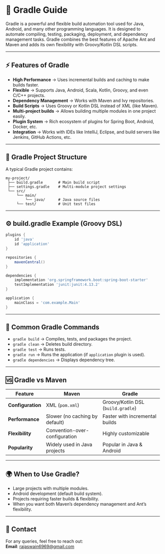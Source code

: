 
# 🚀 Gradle Guide

Gradle is a powerful and flexible build automation tool used for Java, Android, and many other programming languages. 
It is designed to automate compiling, testing, packaging, deployment, and dependency management tasks. 
Gradle combines the best features of Apache Ant and Maven and adds its own flexibility with Groovy/Kotlin DSL scripts.

---

## ⚡ Features of Gradle
- **High Performance** → Uses incremental builds and caching to make builds faster.
- **Flexible** → Supports Java, Android, Scala, Kotlin, Groovy, and even C/C++ projects.
- **Dependency Management** → Works with Maven and Ivy repositories.
- **Build Scripts** → Uses Groovy or Kotlin DSL instead of XML (like Maven).
- **Multi-project builds** → Allows building multiple modules in one project easily.
- **Plugin System** → Rich ecosystem of plugins for Spring Boot, Android, Docker, etc.
- **Integration** → Works with IDEs like IntelliJ, Eclipse, and build servers like Jenkins, GitHub Actions, etc.

---

## 📂 Gradle Project Structure
A typical Gradle project contains:
```
my-project/
 ├── build.gradle       # Main build script
 ├── settings.gradle    # Multi-module project settings
 └── src/
     └── main/
         └── java/      # Java source files
     └── test/          # Unit test files
```

---

## ⚙️ build.gradle Example (Groovy DSL)
```groovy
plugins {
    id 'java'
    id 'application'
}

repositories {
    mavenCentral()
}

dependencies {
    implementation 'org.springframework.boot:spring-boot-starter'
    testImplementation 'junit:junit:4.13.2'
}

application {
    mainClass = 'com.example.Main'
}
```

---

## 📌 Common Gradle Commands
- `gradle build` → Compiles, tests, and packages the project.
- `gradle clean` → Deletes build directory.
- `gradle test` → Runs tests.
- `gradle run` → Runs the application (if `application` plugin is used).
- `gradle dependencies` → Displays dependency tree.

---

## 🆚 Gradle vs Maven
| Feature            | Maven                          | Gradle                        |
|--------------------|--------------------------------|-------------------------------|
| **Configuration**  | XML (`pom.xml`)                | Groovy/Kotlin DSL (`build.gradle`) |
| **Performance**    | Slower (no caching by default) | Faster with incremental builds |
| **Flexibility**    | Convention-over-configuration  | Highly customizable           |
| **Popularity**     | Widely used in Java projects   | Popular in Java & Android     |

---

## 🌍 When to Use Gradle?
- Large projects with multiple modules.
- Android development (default build system).
- Projects requiring faster builds & flexibility.
- When you want both Maven’s dependency management and Ant’s flexibility.

---

## 📧 Contact
For any queries, feel free to reach out:  
**Email**: rajaswain6969@gmail.com  
